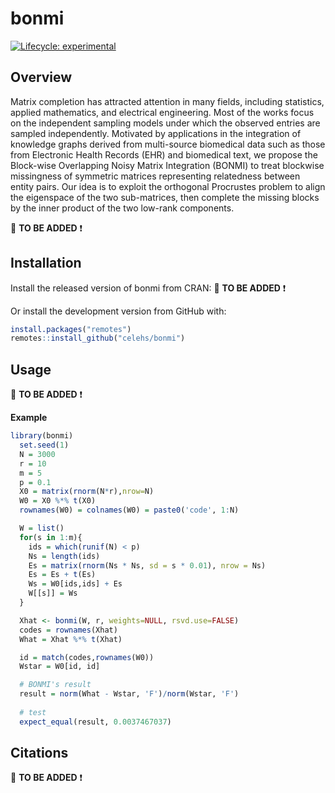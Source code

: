 
<!-- README.md is generated from README.Rmd. Please edit that file -->

# bonmi

<!-- badges: start -->

[![Lifecycle:
experimental](https://img.shields.io/badge/lifecycle-experimental-orange.svg)](https://lifecycle.r-lib.org/articles/stages.html#experimental)
<!-- badges: end -->

## Overview

Matrix completion has attracted attention in many fields, including statistics, applied mathematics, and electrical engineering. Most of the works focus on the independent sampling models under which the observed entries are sampled independently. Motivated by applications in the integration of knowledge graphs derived from multi-source biomedical data such as those from Electronic Health Records (EHR) and biomedical text, we propose the Block-wise Overlapping Noisy Matrix Integration (BONMI) to treat blockwise missingness of symmetric matrices representing relatedness between entity pairs. Our idea is to exploit the orthogonal Procrustes problem to align the eigenspace of the two sub-matrices, then complete the missing blocks by the inner product of the two low-rank components. 

:triangular_flag_on_post: **TO BE ADDED** :exclamation:

## Installation

Install the released version of bonmi from CRAN:
:triangular_flag_on_post: **TO BE ADDED** :exclamation:

<!-- ``` r -->
<!-- install.packages("bonmi") -->
<!-- ``` -->

Or install the development version from GitHub with:

``` r
install.packages("remotes")
remotes::install_github("celehs/bonmi")
```

## Usage

:triangular_flag_on_post: **TO BE ADDED** :exclamation:

**Example**

``` r
library(bonmi)
  set.seed(1)
  N = 3000
  r = 10
  m = 5
  p = 0.1
  X0 = matrix(rnorm(N*r),nrow=N)
  W0 = X0 %*% t(X0)
  rownames(W0) = colnames(W0) = paste0('code', 1:N)

  W = list()
  for(s in 1:m){
    ids = which(runif(N) < p)
    Ns = length(ids)
    Es = matrix(rnorm(Ns * Ns, sd = s * 0.01), nrow = Ns)
    Es = Es + t(Es)
    Ws = W0[ids,ids] + Es
    W[[s]] = Ws
  }

  Xhat <- bonmi(W, r, weights=NULL, rsvd.use=FALSE)
  codes = rownames(Xhat)
  What = Xhat %*% t(Xhat)

  id = match(codes,rownames(W0))
  Wstar = W0[id, id]

  # BONMI's result
  result = norm(What - Wstar, 'F')/norm(Wstar, 'F')
  
  # test
  expect_equal(result, 0.0037467037)
```

<!-- See the [getting started guide](https://celehs.github.io/bonmi/articles/main.html) -->
<!-- to learn how to use bonmi -->

## Citations

:triangular_flag_on_post: **TO BE ADDED** :exclamation:

